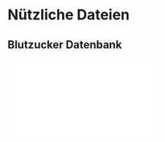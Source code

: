 # Nützliche Dateien

## Blutzucker Datenbank
![Blutzucker Wertetabelle für Diabetiker](__Attatchments/BZ-Werte.ods)
